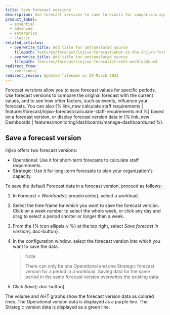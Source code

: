 ```yaml
---
title: Save forecast versions
description: Use forecast versions to save forecasts for comparison against actual volume for short and long-term forecasting.
product_label:
  - essential
  - advanced
  - enterprise
  - classic
related_articles:
  - overwrite_title: Add title for untranslated source
    filepath: features/forecast/injixo-forecast/what-is-the-injixo-forecast.md
  - overwrite_title: Add title for untranslated source
    filepath: features/forecast/injixo-forecast/create-workloads.md
redirect_from:
  - /versions/
redirect_reason: Updated filename on 29 March 2023
---
```


Forecast versions allow you to save forecast values for specific periods. Use forecast versions to compare the original forecast with the current values, and to see how other factors, such as events, influence your forecasts. You can also {% link_new calculate staff requirements | features/forecast/injixo-forecast/calculate-staff-requirements.md %} based on a forecast version, or display forecast version data in {% link_new Dashboards | features/monitoring/dashboards/manage-dashboards.md %}.

## Save a forecast version

injixo offers two forecast versions:

- Operational: Use it for short-term forecasts to calculate staff requirements.
- Strategic: Use it for long-term forecasts to plan your organization's capacity.

To save the default Forecast data in a forecast version, proceed as follows:

1. In _Forecast > Workloads_{:.breadcrumbs}, select a workload.
2. Select the time frame for which you want to save the forecast version. Click on a week number to select the whole week, or click any day and drag to select a period shorter or longer than a week.
3. From the {% icon ellipsis_v %} at the top right, select _Save forecast in version_{:.doc-button}.
4. In the configuration window, select the forecast version into which you want to save the data.
   > Note
   >
   > There can only be one Operational and one Strategic forecast version for a period in a workload. Saving data for the same period in the same forecast version overwrites the existing data.

5. Click _Save_{:.doc-button}.
 
The volume and AHT graphs show the forecast version data as colored lines. The Operational version data is displayed as a purple line. The Strategic version data is displayed as a green line.